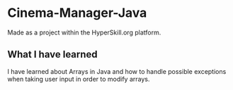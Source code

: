 # Cinema-Manager-Java
Made as a project within the HyperSkill.org platform.

## What I have learned
I have learned about Arrays in Java and how to handle possible exceptions when taking user input in order to modify arrays.

